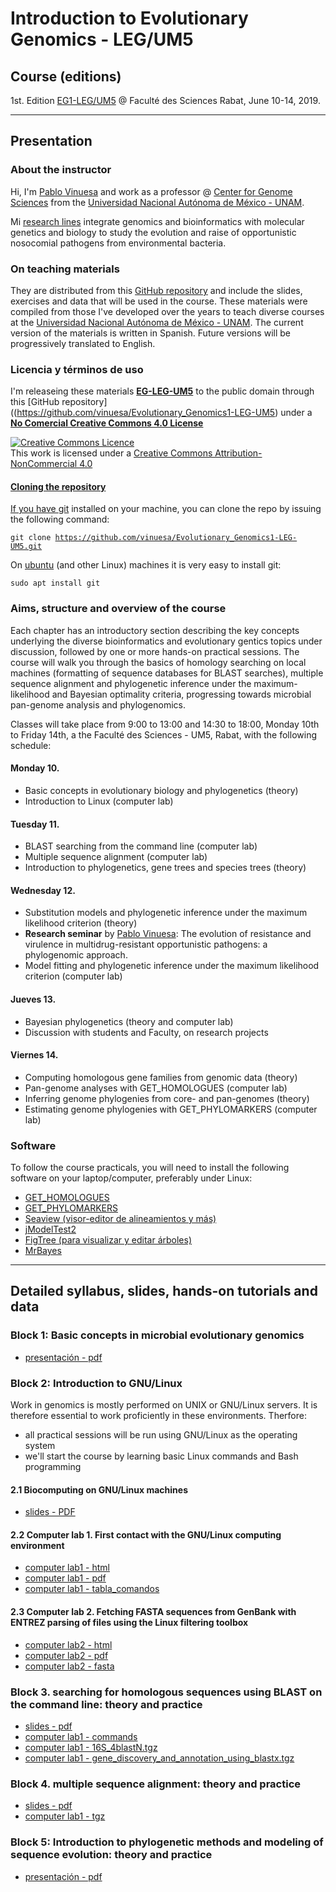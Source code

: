 # **Introduction to Evolutionary Genomics - LEG/UM5**

## Course (editions)

1st. Edition [EG1-LEG/UM5](http://www.fsr.ac.ma/content/g%C3%A9nomique) @ Faculté des Sciences Rabat, June 10-14, 2019.

<!-- <img src="docs/pics/Participantes_curso_intro2phyloinfo_UNLP_2-6Julio2018.jpg" /> -->


***
 
## Presentation

### About the instructor
Hi, I'm [Pablo Vinuesa](http://www.ccg.unam.mx/~vinuesa/) and work as a professor @
[Center for Genome Sciences](http://www.ccg.unam.mx) from the 
[Universidad Nacional Aut&oacute;noma de M&eacute;xico - UNAM](http://www.unam.mx/).

Mi [research lines](http://www.ccg.unam.mx/~vinuesa/research.html) 
integrate genomics and bioinformatics with molecular genetics and biology to study the evolution and raise
of opportunistic nosocomial pathogens from environmental bacteria.

### On teaching materials
They are distributed from this [GitHub repository](https://github.com/vinuesa/Evolutionary_Genomics1-LEG-UM5) and include the slides, exercises and data that will be used in the course. These materials were compiled from those I've developed over the years to teach diverse courses at the 
 [Universidad Nacional Aut&oacute;noma de M&eacute;xico - UNAM](https://www.unam.mx/). The current version of the materials is written in Spanish. Future versions will be progressively translated to English.

### Licencia y t&eacute;rminos de uso
I'm releaseing these materials [**EG-LEG-UM5**](https://github.com/vinuesa/Evolutionary_Genomics1-LEG-UM5) to the public domain through this [GitHub repository]((https://github.com/vinuesa/Evolutionary_Genomics1-LEG-UM5) under a [**No Comercial Creative Commons 4.0 License**](https://creativecommons.org/licenses/by-nc/4.0/) 

<a rel="license" href="http://creativecommons.org/licenses/by-nc/4.0/"><img alt="Creative Commons Licence" style="border-width:0" src="https://i.creativecommons.org/l/by-nc/4.0/88x31.png" /></a><br />This work is licensed under a <a rel="license" href="http://creativecommons.org/licenses/by-nc/4.0/">Creative Commons Attribution-NonCommercial 4.0 

#### Cloning the repository
If you have [git](https://git-scm.com/) installed on your machine, you can clone the repo by issuing the following command:

   <code>git clone https://github.com/vinuesa/Evolutionary_Genomics1-LEG-UM5.git</code>

On [ubuntu](https://www.ubuntu.com/) (and other Linux) machines it is very easy to install git: 

  <code>sudo apt install git</code>



<!--
### ¿Horario y lugar de impartici&oacute;n de las sesiones?
Las clases se imparten en el sal&oacute;n de c&oacute;mputo del Instituto de Biotecnolog&iacute;a 
de 9 a 18 hrs. Algunas sesines te&oacute;ricas esperamos poder impartirlas en el auditorio.


<img src="docs/pics/intro2phyloinfo_aula_UNLP_2-6Julio2018.jpg" />

-->

### Aims, structure and overview of the course
Each chapter has an introductory section describing the key concepts underlying the diverse bioinformatics and evolutionary gentics topics under discussion, followed by one or more hands-on practical sessions. The course will walk you through the basics of homology searching on local machines (formatting of sequence databases for BLAST searches), multiple sequence alignment and phylogenetic inference under the maximum-likelihood and Bayesian optimality criteria, progressing towards microbial pan-genome analysis and phylogenomics. 

Classes will take place from 9:00 to 13:00 and 14:30 to 18:00, Monday 10th to Friday 14th, a the Faculté des Sciences - UM5, Rabat, with the following schedule:

#### Monday 10. 
- Basic concepts in evolutionary biology and phylogenetics (theory)
- Introduction to Linux (computer lab)

#### Tuesday 11. 
- BLAST searching from the command line (computer lab)
- Multiple sequence alignment (computer lab)
- Introduction to phylogenetics, gene trees and species trees (theory)

#### Wednesday 12. 
- Substitution models and phylogenetic inference under the maximum likelihood criterion (theory)
- **Research seminar** by [Pablo Vinuesa](http://www.ccg.unam.mx/~vinuesa/): The evolution of resistance and virulence in multidrug-resistant opportunistic pathogens: a phylogenomic approach.
- Model fitting and phylogenetic inference under the maximum likelihood criterion (computer lab)

#### Jueves 13. 
- Bayesian phylogenetics (theory and computer lab)
- Discussion with students and Faculty, on research projects

#### Viernes 14.
- Computing homologous gene families from genomic data (theory)
- Pan-genome analyses with GET_HOMOLOGUES (computer lab)
- Inferring genome phylogenies from core- and pan-genomes (theory)
- Estimating genome phylogenies with GET_PHYLOMARKERS (computer lab)

### Software
To follow the course practicals, you will need to install the following software on your laptop/computer, preferably under Linux:
- [GET_HOMOLOGUES](http://eead-csic-compbio)
- [GET_PHYLOMARKERS](https://github.com/vinuesa/)
- [Seaview (visor-editor de alineamientos y más)](http://pbil.univ-lyon1.fr/)
- [jModelTest2](https://github.com/ddarriba/)
- [FigTree (para visualizar y editar árboles)](http://tree.bio.ed.ac.uk/)
- [MrBayes](http://mrbayes.sourceforge)


***

## Detailed syllabus, slides, hands-on tutorials and data

### Block 1: Basic concepts in microbial evolutionary genomics
- [presentación - pdf](https://vinuesa.github.io/Evolutionary_Genomics1-LEG-UM5/tema1_conceptos_basicos_evolucion/Teoria1_conceptos_básicos_de_filoinformática_y_diversidad_microbiana.pdf)


### Block 2: Introduction to GNU/Linux
Work in genomics is mostly performed on UNIX or GNU/Linux servers. It is therefore essential to work proficiently in these environments.
Therfore:

- all practical sessions will be run using GNU/Linux as the operating system
- we'll start the course by learning basic Linux commands and Bash programming

#### 2.1 Biocomputing on GNU/Linux machines
- [slides - PDF](https://vinuesa.github.io/Evolutionary_Genomics1-LEG-UM5/intro2linux/intro_al_biocomputo_con_Linux.pdf)

#### 2.2 Computer lab 1. First contact with the GNU/Linux computing environment
- [computer lab1 - html](https://vinuesa.github.io/Evolutionary_Genomics1-LEG-UM5/intro2linux/)
- [computer lab1 - pdf](https://vinuesa.github.io/Evolutionary_Genomics1-LEG-UM5/intro2linux/working_with_linux_commands.pdf)
- [computer lab1 - tabla_comandos](https://vinuesa.github.io/Evolutionary_Genomics1-LEG-UM5/intro2linux/linux_commands.tab)

#### 2.3 Computer lab 2. Fetching FASTA sequences from GenBank with ENTREZ parsing of files using the Linux filtering toolbox
- [computer lab2 - html](https://vinuesa.github.io/Evolutionary_Genomics1-LEG-UM5/practica2_parseo_fastas/)
- [computer lab2 - pdf](https://vinuesa.github.io/Evolutionary_Genomics1-LEG-UM5/practica2_parseo_fastas/ejercicio_parseo_fastas_ENTREZ.pdf)
- [computer lab2 - fasta](https://vinuesa.github.io/Evolutionary_Genomics1-LEG-UM5/practica2_parseo_fastas/data/recA_Bradyrhizobium_vinuesa.fa)

### Block 3. searching for homologous sequences using BLAST on the command line: theory and practice
- [slides - pdf](https://vinuesa.github.io/Evolutionary_Genomics1-LEG-UM5/Tema2_BLAST/tema2_BLAST_OVERVIEW.pdf)
- [computer lab1 - commands](https://vinuesa.github.io/Evolutionary_Genomics1-LEG-UM5/tema2_BLAST/running_and_parsing_BLAST_from_the_cmmd_line.txt)
- [computer lab1 - 16S_4blastN.tgz ](https://vinuesa.github.io/Evolutionary_Genomics1-LEG-UM5/tema2_BLAST/data/16S_4blastN.tgz)
- [computer lab1 - gene_discovery_and_annotation_using_blastx.tgz](https://vinuesa.github.io/Evolutionary_Genomics1-LEG-UM5/tema2_BLAST/data/gene_discovery_and_annotation_using_blastx.tgz)

### Block 4. multiple sequence alignment: theory and practice
- [slides - pdf](https://vinuesa.github.io/Evolutionary_Genomics1-LEG-UM5/tema3_alineamientos_multiples/Tema3_alineamientos_multiples.pdf)
- [computer lab1 - tgz](https://vinuesa.github.io/Evolutionary_Genomics1-LEG-UM5/tema3_alineamientos_multiples/practicas_aln_multiples.tgz)



### Block 5: Introduction to phylogenetic methods and modeling of sequence evolution: theory and practice
- [presentación - pdf](https://vinuesa.github.io/Evolutionary_Genomics1-LEG-UM5/tema4_modelos_y_maxima_verosimilitud/Tema4_intro_a_la_filogenetica_y_modelos_de_sustitucion.pdf)

<!--

### Tema 5: Máxima verosimilitud: estima de parámetros y selección de models - teoría y práctica
- [presentación - pdf](https://vinuesa.github.io/Evolutionary_Genomics1-LEG-UM5/tema4_modelos_y_maxima_verosimilitud/Tema5_maxima_verosimilitud_y_seleccion_de_modelos.pdf)
- [pr&aacute;ctica1 - tgz](https://vinuesa.github.io/Evolutionary_Genomics1-LEG-UM5/tema4_modelos_y_maxima_verosimilitud/data/practicas_MV_y_seleccion_modelos.tgz)


### Tema 6: Introducción a la pangenómica microbiana con [GET_HOMOLOGUES](https://github.com/eead-csic-compbio/get_homologues) - teoría y práctica
- [presentación - pdf](https://vinuesa.github.io/Evolutionary_Genomics1-LEG-UM5/tema5_get_hom_get_phy/introduccion_a_la_pangenomica_microbiana_UNLP_5Jul18.pdf)
- [pr&aacute;ctica1 - tgz](https://vinuesa.github.io/Evolutionary_Genomics1-LEG-UM5/tema5_get_hom_get_phy/data/get_hom.tgz)
- [tutorial - GET_HOMOLOGUES/GET_PHYLOMARKERS - docker](https://vinuesa.github.io/get_phylomarkers/#get_phylomarkers-tutorial)
- [start_docker - script](https://vinuesa.github.io/Evolutionary_Genomics1-LEG-UM5/tema5_get_hom_get_phy/data/start_docker.sh)

### Tema 7: Introducción a la filogenómica microbiana con [GET_PHYLOMARKERS](https://github.com/vinuesa/get_phylomarkers) - teoría y práctica
- [presentación - pdf](https://vinuesa.github.io/Evolutionary_Genomics1-LEG-UM5/tema5_get_hom_get_phy/introduccion_a_la_filogenomica_microbiana_UNLP_5Jul18.pdf)
- [paper GET_PHYLO - pdf](https://vinuesa.github.io/Evolutionary_Genomics1-LEG-UM5/tema5_get_hom_get_phy/data/get_phylo/Vinuesa_GET_PHYLOMARKERS_FrontMicro2018.pdf)
- [manual - GET_PHYLOMARKERS](https://vinuesa.github.io/get_phylomarkers/#get_phylomarkers-manual)
- [tutorial - GET_PHYLOMARKERS](https://vinuesa.github.io/get_phylomarkers/#get_phylomarkers-tutorial)


### Tema 8: Inferencia bayesiana de filogenias con [MrBayes](http://mrbayes.sourceforge.net/index.php) - teoría y práctica
- [presentación - pdf](https://vinuesa.github.io/Evolutionary_Genomics1-LEG-UM5/tema6_inferencia_bayesiana/inferencia_bayesiana_con_MrBayes.pdf)
- [pr&aacute;ctica1 - tgz](https://vinuesa.github.io/Evolutionary_Genomics1-LEG-UM5/tema6_inferencia_bayesiana/data/MrBayes.tgz)

-->

<!--


#### Pr&aacute;ctica 3. Introducci&oacute;n a la inferencia filogen&oacute;mica usando GET_PHYLOMARKERS
- [pr&aacute;ctica1 - html](https://vinuesa.github.io/get_phylomarkers/)

-->

